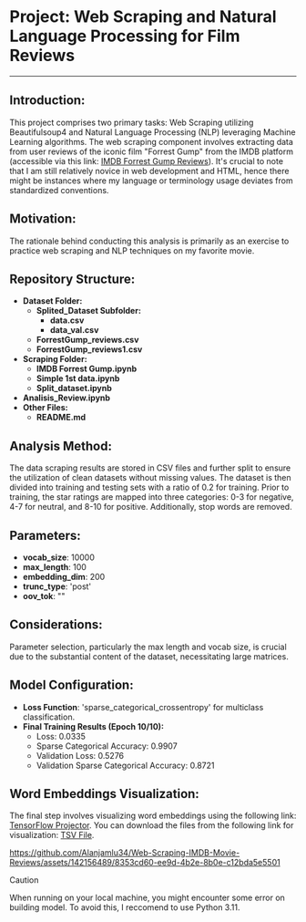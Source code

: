 # Project: Web Scraping and Natural Language Processing for Film Reviews

---

## Introduction:
This project comprises two primary tasks: Web Scraping utilizing Beautifulsoup4 and Natural Language Processing (NLP) leveraging Machine Learning algorithms. The web scraping component involves extracting data from user reviews of the iconic film "Forrest Gump" from the IMDB platform (accessible via this link: [IMDB Forrest Gump Reviews](https://www.imdb.com/title/tt0109830/reviews)). It's crucial to note that I am still relatively novice in web development and HTML, hence there might be instances where my language or terminology usage deviates from standardized conventions.

## Motivation:
The rationale behind conducting this analysis is primarily as an exercise to practice web scraping and NLP techniques on my favorite movie.

## Repository Structure:
- **Dataset Folder:**
  - **Splited_Dataset Subfolder:**
    - **data.csv**
    - **data_val.csv**
  - **ForrestGump_reviews.csv**
  - **ForrestGump_reviews1.csv**
- **Scraping Folder:**
  - **IMDB Forrest Gump.ipynb**
  - **Simple 1st data.ipynb**
  - **Split_dataset.ipynb**
- **Analisis_Review.ipynb**
- **Other Files:**
  - **README.md**

## Analysis Method:
The data scraping results are stored in CSV files and further split to ensure the utilization of clean datasets without missing values. The dataset is then divided into training and testing sets with a ratio of 0.2 for training. Prior to training, the star ratings are mapped into three categories: 0-3 for negative, 4-7 for neutral, and 8-10 for positive. Additionally, stop words are removed.

## Parameters:
- **vocab_size**: 10000
- **max_length**: 100
- **embedding_dim**: 200
- **trunc_type**: 'post'
- **oov_tok**: "<OOV>"

## Considerations:
Parameter selection, particularly the max length and vocab size, is crucial due to the substantial content of the dataset, necessitating large matrices.

## Model Configuration:
- **Loss Function**: 'sparse_categorical_crossentropy' for multiclass classification.
- **Final Training Results (Epoch 10/10):**
  - Loss: 0.0335
  - Sparse Categorical Accuracy: 0.9907
  - Validation Loss: 0.5276
  - Validation Sparse Categorical Accuracy: 0.8721

## Word Embeddings Visualization:
The final step involves visualizing word embeddings using the following link: [TensorFlow Projector](https://projector.tensorflow.org/). You can download the files from the following link for visualization: [TSV File](https://drive.google.com/drive/folders/1oyENkkB3_0_Nw-F_T1KxcgacQ6e8oyWo?usp=sharing).

https://github.com/Alanjamlu34/Web-Scraping-IMDB-Movie-Reviews/assets/142156489/8353cd60-ee9d-4b2e-8b0e-c12bda5e5501

> [!CAUTION]
> When running on your local machine, you might encounter some error on building model. To avoid this, I reccomend to use Python 3.11.
